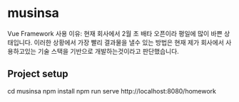 # musinsa

Vue Framework 사용
이유: 현재 회사에서 2월 초 배타 오픈이라 평일에 많이 바쁜 상태입니다.
이러한 상황에서 가장 빨리 결과물을 낼수 있는 방법은
현재 제가 회사에서 사용하고있는 기술 스택을 기반으로 개발하는것이라고 판단했습니다.

## Project setup
cd musinsa
npm install
npm run serve
http://localhost:8080/homework
